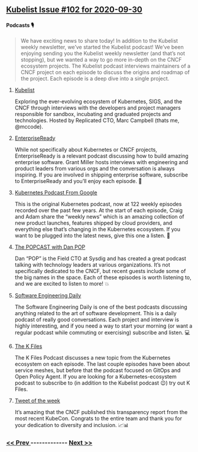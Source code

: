 ## [Kubelist Issue #102 for 2020-09-30](https://kubelist.com/issue/102)

#### Podcasts 🎙

> We have exciting news to share today! In addition to the Kubelist weekly newsletter, we’ve started the Kubelist podcast! We’ve been enjoying sending you the Kubelist weekly newsletter (and that’s not stopping), but we wanted a way to go more in-depth on the CNCF ecosystem projects. The Kubelist podcast interviews maintainers of a CNCF project on each episode to discuss the origins and roadmap of the project. Each episode is a deep dive into a single project.

1. [Kubelist](https://www.heavybit.com/library/podcasts/the-kubelist-podcast/ep-1-practicing-chaos-with-uma-mukkara-of-mayadata/)

    Exploring the ever-evolving ecosystem of Kubernetes, SIGS, and the CNCF through interviews with the developers and project managers responsible for sandbox, incubating and graduated projects and technologies. Hosted by Replicated CTO, Marc Campbell (thats me, @mccode).
1. [EnterpriseReady](https://www.heavybit.com/library/podcasts/enterpriseready/)

    While not specifically about Kubernetes or CNCF projects, EnterpriseReady is a relevant podcast discussing how to build amazing enterprise software. Grant Miller hosts interviews with engineering and product leaders from various orgs and the conversation is always inspiring. If you are involved in shipping enterprise software, subscribe to EnterpriseReady and you’ll enjoy each episode. 🏢
1. [Kubernetes Podcast From Google](https://kubernetespodcast.com/)

    This is the original Kubernetes podcast, now at 122 weekly episodes recorded over the past few years. At the start of each episode, Craig and Adam share the “weekly news” which is an amazing collection of new product launches, features shipped by cloud providers, and everything else that’s changing in the Kubernetes ecosystem. If you want to be plugged into the latest news, give this one a listen. 🤖
1. [The POPCAST with Dan POP](https://popcast-d9f7b6dc.simplecast.com/)

    Dan “POP” is the Field CTO at Sysdig and has created a great podcast talking with technology leaders at various organizations. It’s not specifically dedicated to the CNCF, but recent guests include some of the big names in the space. Each of these episodes is worth listening to, and we are excited to listen to more! 💥
1. [Software Engineering Daily](https://softwareengineeringdaily.com/)

    The Software Engineering Daily is one of the best podcasts discussing anything related to the art of software development. This is a daily podcast of really good conversations. Each project and interview is highly interesting, and if you need a way to start your morning (or want a regular podcast while commuting or exercising) subscribe and listen. 💻
1. [The K Files](https://k8sfiles.com/)

    The K Files Podcast discusses a new topic from the Kubernetes ecosystem on each episode. The last couple episodes have been about service meshes, but before that the podcast focused on GitOps and Open Policy Agent. If you are looking for a Kubernetes-ecosystem podcast to subscribe to (in addition to the Kubelist podcast 😉) try out K Files.
1. [Tweet of the week](https://twitter.com/CloudNativeFdn/status/1308795642806820866)

    It’s amazing that the CNCF published this transparency report from the most recent KubeCon. Congrats to the entire team and thank you for your dedication to diversity and inclusion. 📈📊

### [ << Prev ](kubelist-101.md) ------------- [ Next >> ](kubelist-103.md)